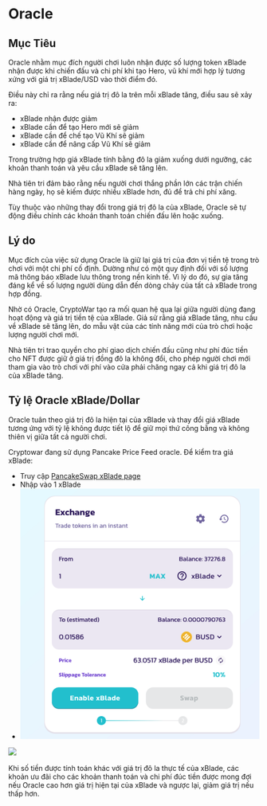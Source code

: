 # Oracle

## Mục Tiêu

Oracle nhằm mục đích người chơi luôn nhận được số lượng token xBlade nhận được khi chiến đấu và chi phí khi tạo Hero, vũ khí mới hợp lý tương xứng với giá trị xBlade/USD vào thời điểm đó.

Điều này chỉ ra rằng nếu giá trị đô la trên mỗi xBlade tăng, điều sau sẽ xảy ra:

* xBlade nhận được giảm
* xBlade cần để tạo Hero mới sẽ giảm
* xBlade cần để chế tạo Vũ Khí sẽ giảm
* xBlade cần để nâng cấp Vũ Khí sẽ giảm

Trong trường hợp giá xBlade tính bằng đô la giảm xuống dưới ngưỡng, các khoản thanh toán và yêu cầu xBlade sẽ tăng lên.

Nhà tiên tri đảm bảo rằng nếu người chơi thắng phần lớn các trận chiến hàng ngày, họ sẽ kiếm được nhiều xBlade hơn, đủ để trả chi phí xăng.

Tùy thuộc vào những thay đổi trong giá trị đô la của xBlade, Oracle sẽ tự động điều chỉnh các khoản thanh toán chiến đấu lên hoặc xuống.

## Lý do

Mục đích của việc sử dụng Oracle là giữ lại giá trị của đơn vị tiền tệ trong trò chơi với một chi phí cố định. Dường như có một quy định đối với số lượng mã thông báo xBlade lưu thông trong nền kinh tế. Vì lý do đó, sự gia tăng đáng kể về số lượng người dùng dẫn đến dòng chảy của tất cả xBlade trong hợp đồng.

Nhờ có Oracle, CryptoWar tạo ra mối quan hệ qua lại giữa người dùng đang hoạt động và giá trị tiền tệ của xBlade. Giả sử rằng giá xBlade tăng, nhu cầu về xBlade sẽ tăng lên, do mẫu vật của các tính năng mới của trò chơi hoặc lượng người chơi mới.

Nhà tiên tri trao quyền cho phí giao dịch chiến đấu cũng như phí đúc tiền cho NFT được giữ ở giá trị đồng đô la không đổi, cho phép người chơi mới tham gia vào trò chơi với phí vào cửa phải chăng ngay cả khi giá trị đô la của xBlade tăng.

## Tỷ lệ Oracle xBlade/Dollar&#x20;

Oracle tuân theo giá trị đô la hiện tại của xBlade và thay đổi giá xBlade tương ứng với tỷ lệ không được tiết lộ để giữ mọi thứ công bằng và không thiên vị giữa tất cả người chơi.

Cryptowar đang sử dụng Pancake Price Feed oracle. Để kiểm tra giá xBlade:&#x20;

* Truy cập [PancakeSwap xBlade page](https://pancakeswap.finance/swap?inputCurrency=0x27a339d9b59b21390d7209b78a839868e319301b\&outputCurrency=0xe9e7cea3dedca5984780bafc599bd69add087d56)
* Nhập vào 1 xBlade
* ![](<../../.gitbook/assets/image (2).png>)

![](broken-reference)

Khi số tiền được tính toán khác với giá trị đô la thực tế của xBlade, các khoản ưu đãi cho các khoản thanh toán và chi phí đúc tiền được mong đợi nếu Oracle cao hơn giá trị hiện tại của xBlade và ngược lại, giảm giá trị nếu thấp hơn.
